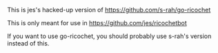 This is jes's hacked-up version of https://github.com/s-rah/go-ricochet

This is only meant for use in https://github.com/jes/ricochetbot

If you want to use go-ricochet, you should probably use s-rah's version instead of this.
